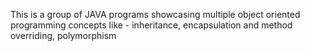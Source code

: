 This is a group of JAVA programs showcasing multiple object oriented programming concepts like - inheritance, encapsulation and method overriding, polymorphism
